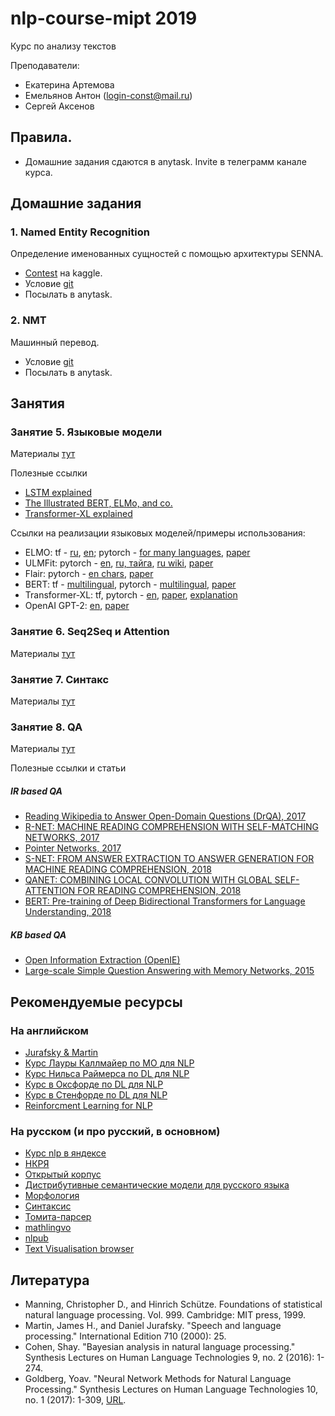 # nlp-course-mipt 2019
Курс по анализу текстов

Преподаватели: 
* Екатерина Артемова
* Емельянов Антон (login-const@mail.ru)
* Сергей Аксенов

## Правила.
* Домашние задания сдаются в anytask. Invite в телеграмм канале курса.

## Домашние задания
### 1. Named Entity Recognition
Определение именованных сущностей с помощью архитектуры SENNA.
* [Contest](https://www.kaggle.com/c/mipt-ner) на kaggle.
* Условие [git](hws/hw1.ipynb)
* Посылать в anytask.

### 2. NMT
Машинный перевод.
* Условие [git](hws/hw2.pdf)
* Посылать в anytask.

## Занятия
### Занятие 5. Языковые модели
Материалы [тут](class05-LM/)

Полезные ссылки
* [LSTM explained](http://colah.github.io/posts/2015-08-Understanding-LSTMs/)
* [The Illustrated BERT, ELMo, and co.](http://jalammar.github.io/illustrated-bert/)
* [Transformer-XL explained](https://ai.googleblog.com/2019/01/transformer-xl-unleashing-potential-of.html)

Ссылки на реализации языковых моделей/примеры использования:
* ELMO: tf - [ru](http://docs.deeppavlov.ai/en/master/apiref/models/embedders.html#deeppavlov.models.embedders.elmo_embedder.ELMoEmbedder), [en](https://tfhub.dev/google/elmo/2); pytorch - [for many languages](https://github.com/HIT-SCIR/ELMoForManyLangs/), [paper](https://arxiv.org/pdf/1802.05365.pdf)
* ULMFit: pytorch - [en](https://github.com/fastai/fastai/blob/master/courses/dl2/imdb.ipynb), [ru, тайга](https://github.com/mamamot/Russian-ULMFit/), [ru wiki](https://github.com/ppleskov/Russian-Language-Model), [paper](https://arxiv.org/pdf/1801.06146.pdf)
* Flair: pytorch - [en chars](https://github.com/zalandoresearch/flair), [paper](http://aclweb.org/anthology/C18-1139)
* BERT: tf - [multilingual](https://github.com/google-research/bert), pytorch - [multilingual](https://github.com/huggingface/pytorch-pretrained-BERT), [paper](https://arxiv.org/pdf/1810.04805.pdf)
* Transformer-XL: tf, pytorch - [en](https://github.com/kimiyoung/transformer-xl), [paper](https://arxiv.org/pdf/1901.02860.pdf), [explanation](https://ai.googleblog.com/2019/01/transformer-xl-unleashing-potential-of.html)
* OpenAI GPT-2: [en](https://github.com/openai/gpt-2), [paper](https://d4mucfpksywv.cloudfront.net/better-language-models/language-models.pdf)

### Занятие 6. Seq2Seq и Attention
Материалы [тут](class06-Seq2Seq-Attn/)

### Занятие 7. Синтакс
Материалы [тут](class07-Syntax/)

### Занятие 8. QA
Материалы [тут](class08-QA/)

Полезные ссылки и статьи

##### IR based QA
* [Reading Wikipedia to Answer Open-Domain Questions (DrQA), 2017](https://arxiv.org/pdf/1704.00051.pdf)
* [R-NET: MACHINE READING COMPREHENSION WITH SELF-MATCHING NETWORKS, 2017](https://www.microsoft.com/en-us/research/wp-content/uploads/2017/05/r-net.pdf)
* [Pointer Networks, 2017](https://arxiv.org/pdf/1506.03134.pdf)
* [S-NET: FROM ANSWER EXTRACTION TO ANSWER GENERATION FOR MACHINE READING COMPREHENSION, 2018](https://arxiv.org/pdf/1706.04815.pdf)
* [QANET: COMBINING LOCAL CONVOLUTION WITH GLOBAL SELF-ATTENTION FOR READING COMPREHENSION, 2018](https://arxiv.org/pdf/1804.09541.pdf)
* [BERT: Pre-training of Deep Bidirectional Transformers for Language Understanding, 2018](https://arxiv.org/pdf/1810.04805.pdf)

##### KB based QA
* [Open Information Extraction (OpenIE)](https://stanfordnlp.github.io/CoreNLP/openie.html)
* [Large-scale Simple Question Answering with Memory Networks, 2015](https://arxiv.org/pdf/1506.02075.pdf)

## Рекомендуемые ресурсы
### На английском

* [Jurafsky & Martin](https://web.stanford.edu/~jurafsky/slp3/)
* [Курс Лауры Каллмайер по МО для NLP](https://user.phil.hhu.de/~kallmeyer/MachineLearning/index.html)
* [Курс Нильса Раймерса по DL для NLP](https://github.com/UKPLab/deeplearning4nlp-tutorial)
* [Курс в Оксфорде по DL для NLP](https://github.com/UKPLab/deeplearning4nlp-tutorial)
* [Курс в Стенфорде по DL для NLP](http://cs224d.stanford.edu)
* [Reinforcment Learning for NLP](https://github.com/jiyfeng/rl4nlp)


### На русском (и про русский, в основном)

* [Курс nlp в яндексе](https://github.com/yandexdataschool/nlp_course)
* [НКРЯ](http://ruscorpora.ru)
* [Открытый корпус](http://opencorpora.org)
* [Дистрибутивные семантические модели для русского языка](http://rusvectores.org/ru/)
* [Морфология](https://tech.yandex.ru/mystem/)
* [Синтаксис](https://habrahabr.ru/post/317564/)
* [Томита-парсер](https://tech.yandex.ru/tomita/)
* [mathlingvo](http://mathlingvo.ru)
* [nlpub](https://nlpub.ru)
* [Text Visualisation browser](http://textvis.lnu.se)



## Литература

* Manning, Christopher D., and Hinrich Schütze. Foundations of statistical natural language processing. Vol. 999. Cambridge: MIT press, 1999.
* Martin, James H., and Daniel Jurafsky. "Speech and language processing." International Edition 710 (2000): 25.
* Cohen, Shay. "Bayesian analysis in natural language processing." Synthesis Lectures on Human Language Technologies 9, no. 2 (2016): 1-274.
* Goldberg, Yoav. "Neural Network Methods for Natural Language Processing." Synthesis Lectures on Human Language Technologies 10, no. 1 (2017): 1-309, [URL](https://github.com/shucunt/book/blob/master/2017%20-%20Neural%20Network%20Methods%20for%20Natural%20Language%20Processing.pdf).
